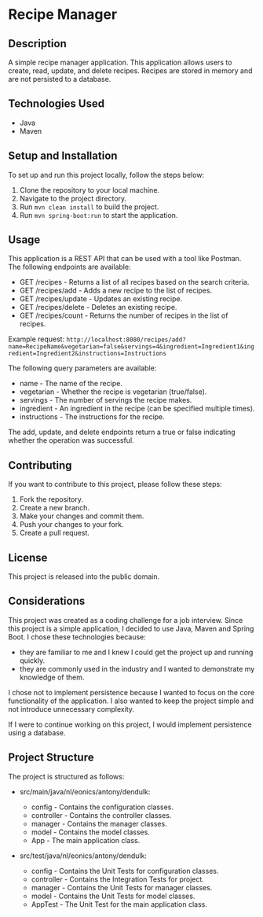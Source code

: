 # Recipe Manager

## Description

A simple recipe manager application.
This application allows users to create, read, update, and delete recipes.
Recipes are stored in memory and are not persisted to a database.

## Technologies Used

- Java
- Maven

## Setup and Installation

To set up and run this project locally, follow the steps below:

1. Clone the repository to your local machine.
2. Navigate to the project directory.
3. Run `mvn clean install` to build the project.
4. Run `mvn spring-boot:run` to start the application.

## Usage

This application is a REST API that can be used with a tool like Postman.
The following endpoints are available:

- GET /recipes - Returns a list of all recipes based on the search criteria.
- GET /recipes/add - Adds a new recipe to the list of recipes.
- GET /recipes/update - Updates an existing recipe.
- GET /recipes/delete - Deletes an existing recipe.
- GET /recipes/count - Returns the number of recipes in the list of recipes.

Example request:
```http://localhost:8080/recipes/add?name=RecipeName&vegetarian=false&servings=4&ingredient=Ingredient1&ingredient=Ingredient2&instructions=Instructions```

The following query parameters are available:

- name - The name of the recipe.
- vegetarian - Whether the recipe is vegetarian (true/false).
- servings - The number of servings the recipe makes.
- ingredient - An ingredient in the recipe (can be specified multiple times).
- instructions - The instructions for the recipe.

The add, update, and delete endpoints return a true or false indicating whether the operation was successful.

## Contributing

If you want to contribute to this project, please follow these steps:

1. Fork the repository.
2. Create a new branch.
3. Make your changes and commit them.
4. Push your changes to your fork.
5. Create a pull request.

## License

This project is released into the public domain.

## Considerations

This project was created as a coding challenge for a job interview.
Since this project is a simple application, I decided to use Java, Maven and Spring Boot.
I chose these technologies because:

- they are familiar to me and I knew I could get the project up and running quickly.
- they are commonly used in the industry and I wanted to demonstrate my knowledge of them.

I chose not to implement persistence because I wanted to focus on the core functionality of the application.
I also wanted to keep the project simple and not introduce unnecessary complexity.

If I were to continue working on this project, I would implement persistence using a database.

## Project Structure

The project is structured as follows:

- src/main/java/nl/eonics/antony/dendulk:
    - config - Contains the configuration classes.
    - controller - Contains the controller classes.
    - manager - Contains the manager classes.
    - model - Contains the model classes.
    - App - The main application class.

- src/test/java/nl/eonics/antony/dendulk:
    - config - Contains the Unit Tests for configuration classes.
    - controller - Contains the Integration Tests for project.
    - manager - Contains the Unit Tests for manager classes.
    - model - Contains the Unit Tests for model classes.
    - AppTest - The Unit Test for the main application class.
